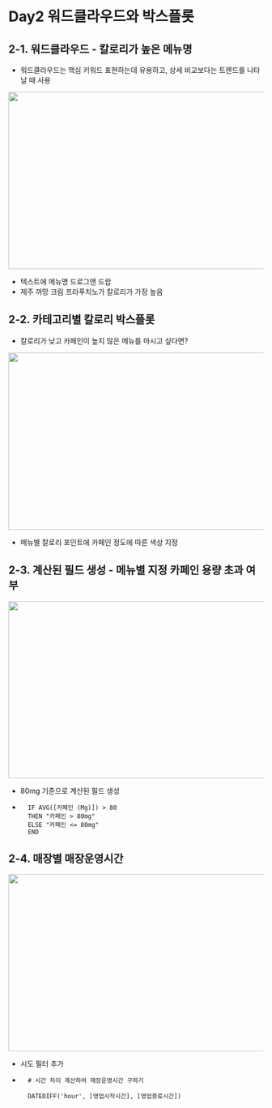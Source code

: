 # Day2 워드클라우드와 박스플롯

## 2-1. 워드클라우드 - 칼로리가 높은 메뉴명
- 워드클라우드는 핵심 키워드 표현하는데 유용하고, 상세 비교보다는 트렌드를 나타날 때 사용 

<img src="https://user-images.githubusercontent.com/35002720/143890804-7927baa4-02ae-467f-9a97-168e6c93ccef.png" width="600" height="350">

- 텍스트에 메뉴명 드로그앤 드랍
- 제주 까망 크림 프라푸치노가 칼로리가 가장 높음


## 2-2. 카테고리별 칼로리 박스플롯
- 칼로리가 낮고 카페인이 높지 않은 메뉴를 마시고 싶다면?

<img src="https://user-images.githubusercontent.com/35002720/143890977-9dd302a9-7f6d-4adf-ab1f-87cdf1506e6e.png" width="600" height="350">

- 메뉴별 칼로리 포인트에 카페인 정도에 따른 색상 지정

## 2-3. 계산된 필드 생성 - 메뉴별 지정 카페인 용량 초과 여부

<img src="https://user-images.githubusercontent.com/35002720/143891105-78585633-0ca7-400b-9a54-ca3883cf7e43.png" width="600" height="350">

- 80mg 기준으로 계산된 필드 생성
- ```tableau
	IF AVG([카페인 (Mg)]) > 80
	THEN "카페인 > 80mg"
	ELSE "카페인 <= 80mg"
	END
  ```

## 2-4. 매장별 매장운영시간

<img src="https://user-images.githubusercontent.com/35002720/143891422-9530cb54-8f49-49ea-8884-781d48a667d9.png" width="600" height="350">

- 시도 필터 추가
- ```tableau
	# 시간 차이 계산하여 매장운영시간 구하기
	
	DATEDIFF('hour', [영업시작시간], [영업종료시간])
  ``` 